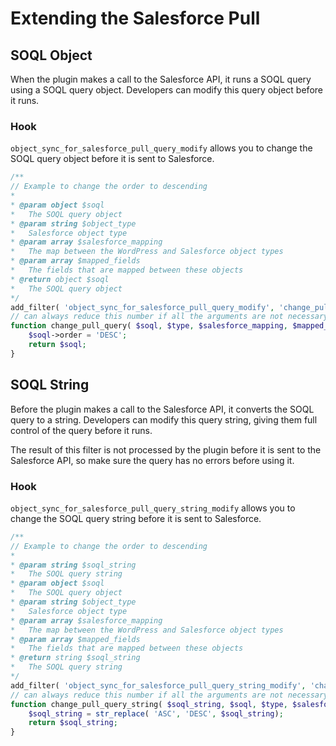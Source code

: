 # Extending the Salesforce Pull

## SOQL Object

When the plugin makes a call to the Salesforce API, it runs a SOQL query using a SOQL query object. Developers can modify this query object before it runs.

### Hook

`object_sync_for_salesforce_pull_query_modify` allows you to change the SOQL query object before it is sent to Salesforce.

```php
/**
// Example to change the order to descending
*
* @param object $soql
*   The SOQL query object
* @param string $object_type
*   Salesforce object type
* @param array $salesforce_mapping
*   The map between the WordPress and Salesforce object types
* @param array $mapped_fields
*   The fields that are mapped between these objects
* @return object $soql
*   The SOQL query object
*/
add_filter( 'object_sync_for_salesforce_pull_query_modify', 'change_pull_query', 10, 4 );
// can always reduce this number if all the arguments are not necessary
function change_pull_query( $soql, $type, $salesforce_mapping, $mapped_fields ) {
	$soql->order = 'DESC';
	return $soql;
}
```

## SOQL String

Before the plugin makes a call to the Salesforce API, it converts the SOQL query to a string. Developers can modify this query string, giving them full control of the query before it runs.

The result of this filter is not processed by the plugin before it is sent to the Salesforce API, so make sure the query has no errors before using it.

### Hook

`object_sync_for_salesforce_pull_query_string_modify` allows you to change the SOQL query string before it is sent to Salesforce.

```php
/**
// Example to change the order to descending
*
* @param string $soql_string
*   The SOQL query string
* @param object $soql
*   The SOQL query object
* @param string $object_type
*   Salesforce object type
* @param array $salesforce_mapping
*   The map between the WordPress and Salesforce object types
* @param array $mapped_fields
*   The fields that are mapped between these objects
* @return string $soql_string
*   The SOQL query string
*/
add_filter( 'object_sync_for_salesforce_pull_query_string_modify', 'change_pull_query_string', 10, 5 );
// can always reduce this number if all the arguments are not necessary
function change_pull_query_string( $soql_string, $soql, $type, $salesforce_mapping, $mapped_fields ) {
	$soql_string = str_replace( 'ASC', 'DESC', $soql_string);
	return $soql_string;
}
```
